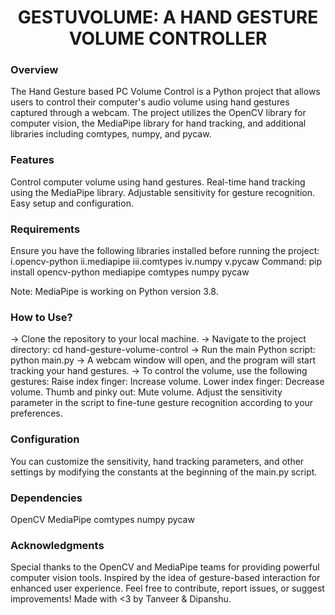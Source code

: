 <div align="center">
<h1>GESTUVOLUME: A HAND GESTURE VOLUME CONTROLLER</h1>
</div>

<h3>Overview</h3>
<p>The Hand Gesture based PC Volume Control is a Python project that allows users to control their computer's audio volume using hand gestures captured through a webcam. The project utilizes the OpenCV library for computer vision, the MediaPipe library for hand tracking, and additional libraries including comtypes, numpy, and pycaw.</p>

<h3>Features</h3>
Control computer volume using hand gestures.
Real-time hand tracking using the MediaPipe library.
Adjustable sensitivity for gesture recognition.
Easy setup and configuration.

<h3>Requirements</h3>
Ensure you have the following libraries installed before running the project:
  i.opencv-python
  ii.mediapipe
  iii.comtypes
  iv.numpy
  v.pycaw
Command: 
pip install opencv-python mediapipe comtypes numpy pycaw

Note: MediaPipe is working on Python version 3.8.

<h3>How to Use?</h3>
-> Clone the repository to your local machine.
-> Navigate to the project directory:
      cd hand-gesture-volume-control
-> Run the main Python script:
      python main.py
-> A webcam window will open, and the program will start tracking your hand gestures.
-> To control the volume, use the following gestures:
    Raise index finger: Increase volume.
    Lower index finger: Decrease volume.
    Thumb and pinky out: Mute volume.
    Adjust the sensitivity parameter in the script to fine-tune gesture recognition according to your preferences.

<h3>Configuration</h3>
<p>You can customize the sensitivity, hand tracking parameters, and other settings by modifying the constants at the beginning of the main.py script.</p>

<h3>Dependencies</h3>
OpenCV
MediaPipe
comtypes
numpy
pycaw

<h3>Acknowledgments</h3>
<p>Special thanks to the OpenCV and MediaPipe teams for providing powerful computer vision tools.
Inspired by the idea of gesture-based interaction for enhanced user experience.
Feel free to contribute, report issues, or suggest improvements!
Made with <3 by Tanveer & Dipanshu.</p>







